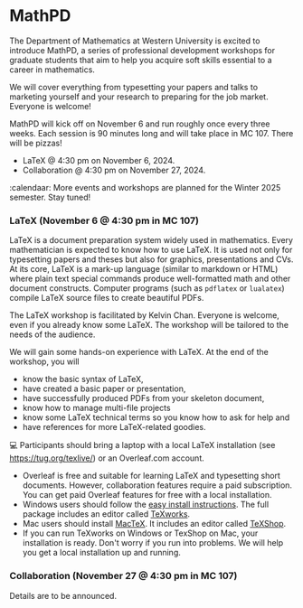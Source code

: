 # MathPD

The Department of Mathematics at Western University is excited to introduce MathPD, a series of professional development workshops for graduate students that aim to help you acquire soft skills essential to a career in mathematics.

We will cover everything from typesetting your papers and talks to marketing yourself and your research to preparing for the job market. Everyone is welcome! 

MathPD will kick off on November 6 and run roughly once every three weeks. Each session is 90 minutes long and will take place in MC 107. There will be pizzas!
- LaTeX @ 4:30 pm on November 6, 2024. 
- Collaboration @ 4:30 pm on November 27, 2024.

:calendaar: More events and workshops are planned for the Winter 2025 semester. Stay tuned!

### LaTeX (November 6 @ 4:30 pm in MC 107)

LaTeX is a document preparation system widely used in mathematics. Every mathematician is expected to know how to use LaTeX. It is used not only for typesetting papers and theses but also for graphics, presentations and CVs. At its core, LaTeX is a mark-up language (similar to markdown or HTML) where plain text special commands produce well-formatted math and other document constructs. Computer programs (such as `pdflatex` or `lualatex`) compile LaTeX source files to create beautiful PDFs. 

The LaTeX workshop is facilitated by Kelvin Chan. Everyone is welcome, even if you already know some LaTeX. The workshop will be tailored to the needs of the audience.

We will gain some hands-on experience with LaTeX. At the end of the workshop, you will
- know the basic syntax of LaTeX,
- have created a basic paper or presentation,
- have successfully produced PDFs from your skeleton document,
- know how to manage multi-file projects 
- know some LaTeX technical terms so you know how to ask for help and
- have references for more LaTeX-related goodies.

:computer: Participants should bring a laptop with a local LaTeX installation (see https://tug.org/texlive/) or an Overleaf.com account.
- Overleaf is free and suitable for learning LaTeX and typesetting short documents. However, collaboration features require a paid subscription. You can get paid Overleaf features for free with a local installation.
- Windows users should follow the [easy install instructions](https://tug.org/texlive/windows.html#install). The full package includes an editor called [TeXworks](https://tug.org/texworks/).
- Mac users should install [MacTeX](https://tug.org/mactex/). It includes an editor called [TeXShop](https://pages.uoregon.edu/koch/texshop/).
- If you can run TeXworks on Windows or TexShop on Mac, your installation is ready. Don't worry if you run into problems. We will help you get a local installation up and running. 

### Collaboration (November 27 @ 4:30 pm in MC 107)

Details are to be announced.
